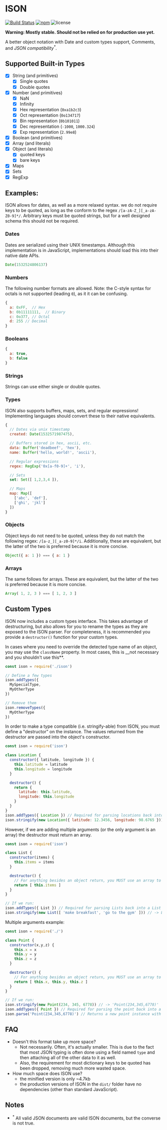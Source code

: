 # ISON

[![Build Status](https://travis-ci.org/richinfante/ison.svg?branch=master)](https://travis-ci.org/richinfante/ison)
[![npm](https://img.shields.io/npm/v/ison.svg)](http://npmjs.com/ison)
![license](https://img.shields.io/github/license/richinfante/ison.svg)

**Warning: Mostly stable. Should not be relied on for production use yet.**

A better object notation with Date and custom types support, Comments, and _JSON compatibility<sup>*</sup>_.

## Supported Built-in Types
- [x] String (and primitives)
  - [x] Single quotes
  - [x] Double quotes
- [x] Number (and primitives)
  - [x] NaN
  - [x] Infinity
  - [x] Hex representation (`0xa1b2c3`)
  - [x] Oct representation (`0o134717`)
  - [x] Bin representation (`0b101011`)
  - [x] Dec representation (`-1000`, `1000.324`)
  - [x] Exp representation (`2.99e8`)
- [x] Boolean (and primitives)
- [x] Array (and literals)
- [x] Object (and literals)
  - [x] quoted keys
  - [x] bare keys
- [x] Maps
- [x] Sets
- [x] RegExp

## Examples:

ISON allows for dates, as well as a more relaxed syntax. we do not require keys to be quoted, as long as the conform to the regex `/[a-zA-Z_][_a-zA-Z0-9]*/`. Arbitrary keys must be quoted strings, but for a well designed schema this should not be required.


### Dates
Dates are serialized using their UNIX timestamps. Although this implementation is in JavaScript, implementations should load this into their native date APIs.

```js
Date(1532524806137)
```

### Numbers
The following number formats are allowed. Note: the C-style syntax for octals is not supported (leading `0`), as it it can be confusing.

```js
{
  a: 0xFF,  // Hex
  b: 0b11111111,  // Binary
  c: 0o377, // Octal
  d: 255 // Decimal
}
```

### Booleans

```js
{
  a: true,
  b: false
}
```

### Strings
Strings can use either single or double quotes.

### Types

ISON also supports buffers, maps, sets, and regular expressions! Implementing languages should convert these to their native equivalents.

```js
{
  // Dates via unix timestamp
  created: Date(1532571987475),

  // Buffers stored in hex, ascii, etc.
  data: Buffer('deadbeef', 'hex'),
  name: Buffer('hello, world!', 'ascii'),

  // Regular expressions
  regex: RegExp('0x[a-f0-9]+', 'i'),

  // Sets
  set: Set([ 1,2,3,4 ]),

  // Maps
  map: Map([
    ['abc', 'def'],
    ['ghi', 'jkl']
  ])
}
```

### Objects
Object keys do not need to be quoted, unless they do not match the following regex: `/[a-z_][_a-z0-9]*/i`. Additionally, these are equivalent, but the latter of the two is preferred because it is more concise.

```js
Object({ a: 1 }) === { a: 1 }
```

### Arrays
The same follows for arrays. These are equivalent, but the latter of the two is preferred because it is more concise.
```js
Array( 1, 2, 3 ) === [ 1, 2, 3 ]
```

## Custom Types
ISON now includes a custom types interface. This takes advantage of destructuring, but also allows for you to rename the types as they are exposed to the ISON parser. For completeness, it is recommended you provide a `destructor()` function for your custom types.

In cases where you need to override the detected type name of an object, you may use the `className` property. In most cases, this is __not necessary and you shouldn't use this**.

```js
const ison = require('./ison')

// Define a few types
ison.addTypes({ 
  MySpecialType,
  MyOtherType
})

// Remove them
ison.removeTypes({
  MyOtherType  
})
```

In order to make a type compatible (i.e. stringify-able) from ISON, you must define a "destructor" on the instance. The values returned from the destructor are passed into the object's constructor.

```js
const ison = require('ison')

class Location {
  constructor({ latitude, longitude }) {
    this.latitude = latitude
    this.longitude = longitude
  }

  destructor() {
    return { 
      latitude: this.latitude, 
      longitude: this.longitude
    }
  }
}
ison.addTypes({ Location }) // Required for parsing locations back into a Location instance
ison.stringify(new Location({ latitude: 12.3456, longitude: 98.6765 })) // -> 'Location({latitude:12.3456,longitude:98.6765})'
```

However, if we are adding multiple arguments (or the only argument is an array) the destructor must return an array.
```js
const ison = require('ison')

class List {
  constructor(items) {
    this.items = items
  }

  destructor() {
    // For anything besides an object return, you MUST use an array to specify arguments
    return [ this.items ]
  }
}

// If we run:
ison.addTypes({ List }) // Required for parsing Lists back into a List instance
ison.stringify(new List([ 'make breakfast', 'go to the gym' ])) // -> List(["make breakfast","go to the gym"])
```

Multiple arguments example:
```js
const ison = require('./')

class Point {
  constructor(x,y,z) {
    this.x = x
    this.y = y
    this.z = z
  }

  destructor() {
    // For anything besides an object return, you MUST use an array to specify arguments
    return [ this.x, this.y, this.z ]
  }
}

// If we run: 
ison.stringify(new Point(234, 345, 6778)) // -> 'Point(234,345,6778)'
ison.addTypes({ Point }) // Required for parsing the point back into a Point instance
ison.parse('Point(234,345,6778)') // Returns a new point instance with x,y,z.
```
## FAQ
- Doesn't this format take up more space?
  - Not necessarily. Often, it's actually smaller. This is due to the fact that most JSON typing is often done using a field named `type` and then attaching all of the other data to it as well.
  - Also, the requirement for most dictionary keys to be quoted has been dropped, removing much more wasted space.
- How much space does ISON use?
  - the minified version is only ~4.7kb
  - the production versions of ISON in the `dist/` folder have no dependencies (other than standard JavaScript).

## Notes
- <sup>*</sup> All valid JSON documents are valid ISON documents, but the converse is not true.
